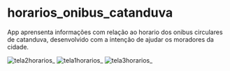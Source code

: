 
# horarios_onibus_catanduva

App aprensenta informações com relação ao horario dos onibus circulares de catanduva, 
desenvolvido com a intenção de ajudar os moradores da cidade.

![tela2horarios_](https://user-images.githubusercontent.com/84547091/125863931-9df5362f-e195-40f0-aa61-179a215a4e79.png)
![tela1horarios_](https://user-images.githubusercontent.com/84547091/125863935-08ba9550-43f0-4223-8a8e-7e8c50ed8da5.png)
![tela3horarios_](https://user-images.githubusercontent.com/84547091/125863954-1a03aa1f-ba63-4aa2-bc58-ca3a91d8da30.png)
